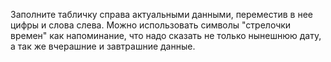 Заполните табличку справа актуальными данными, переместив в нее цифры и слова слева. Можно использовать символы "стрелочки времен" как напоминание, что надо сказать не только нынешнюю дату, а так же вчерашние и завтрашние данные. 
